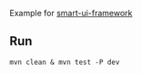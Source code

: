 ﻿Example for [smart-ui-framework](https://github.com/lwfwind/smart-ui-framework)

## Run
    mvn clean & mvn test -P dev



